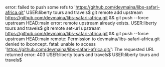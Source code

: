 error: failed to push some refs to 'https://github.com/devmaina/libs-safari-africa.git'
USER:liberty tours and travels$ git remote add upstream https://github.com/devmaina/libs-safari-africa.git && git push --force upstream HEAD:main
error: remote upstream already exists.
USER:liberty tours and travels$ git remote set-url upstream https://github.com/devmaina/libs-safari-africa.git && git push --force upstream HEAD:main
remote: Permission to devmaina/libs-safari-africa.git denied to ibconcept.
fatal: unable to access 'https://github.com/devmaina/libs-safari-africa.git/': The requested URL returned error: 403
USER:liberty tours and travels$ 
USER:liberty tours and travels$ 